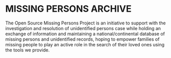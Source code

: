 # MISSING PERSONS ARCHIVE 
The Open Source Missing Persons Project is an initiative to support with the investigation and resolution of unidentified persons case while holding an exchange of information and maintaining a national/continental database of missing persons and unidentified records, hoping to empower families of missing people to play an active role in the search of their loved ones using the tools we provide. 

